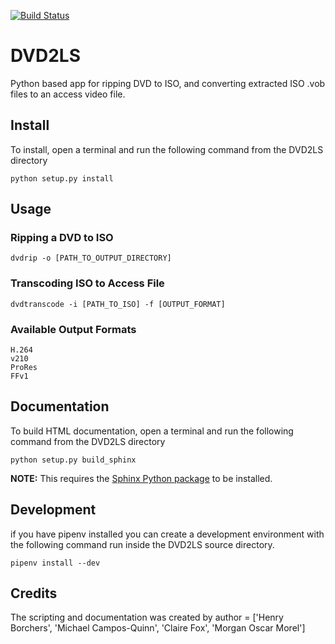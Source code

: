 [![Build Status](https://travis-ci.org/amiaopensource/DVD2LS.svg?branch=master)](https://travis-ci.org/amiaopensource/DVD2LS)
# DVD2LS
Python based app for ripping DVD to ISO, and converting extracted ISO .vob files to an access video file.

## Install

To install, open a terminal and run the following command from the DVD2LS 
directory 

`python setup.py install`

## Usage

### Ripping a DVD to ISO

`dvdrip -o [PATH_TO_OUTPUT_DIRECTORY]`

### Transcoding ISO to Access File

`dvdtranscode -i [PATH_TO_ISO] -f [OUTPUT_FORMAT]`

### Available Output Formats

```
H.264
v210
ProRes
FFv1
```

## Documentation

To build HTML documentation, open a terminal and run the following command from the DVD2LS 
directory  

`python setup.py build_sphinx`

**NOTE:** This requires the 
[Sphinx Python package](https://pypi.org/project/Sphinx/) to be installed.

## Development

if you have pipenv installed you can create a development environment with 
the following command run inside the DVD2LS source directory.

`pipenv install --dev`

## Credits

The scripting and documentation was created by author = ['Henry Borchers', 'Michael Campos-Quinn', 'Claire Fox', 'Morgan Oscar Morel']
